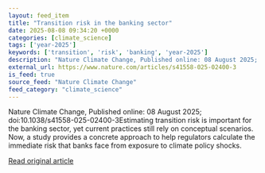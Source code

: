 ```yaml
---
layout: feed_item
title: "Transition risk in the banking sector"
date: 2025-08-08 09:34:20 +0000
categories: [climate_science]
tags: ['year-2025']
keywords: ['transition', 'risk', 'banking', 'year-2025']
description: "Nature Climate Change, Published online: 08 August 2025; doi:10"
external_url: https://www.nature.com/articles/s41558-025-02400-3
is_feed: true
source_feed: "Nature Climate Change"
feed_category: "climate_science"
---
```


Nature Climate Change, Published online: 08 August 2025; doi:10.1038/s41558-025-02400-3Estimating transition risk is important for the banking sector, yet current practices still rely on conceptual scenarios. Now, a study provides a concrete approach to help regulators calculate the immediate risk that banks face from exposure to climate policy shocks.

[Read original article](https://www.nature.com/articles/s41558-025-02400-3)
